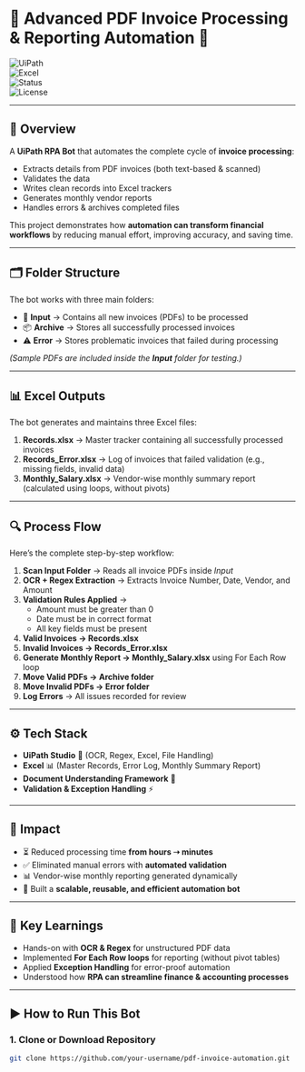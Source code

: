 # 📑 Advanced PDF Invoice Processing & Reporting Automation 🤖  

![UiPath](https://img.shields.io/badge/Made%20with-UiPath-blue)  
![Excel](https://img.shields.io/badge/Excel-Automation-green)  
![Status](https://img.shields.io/badge/Status-Completed-success)  
![License](https://img.shields.io/badge/License-Nishant-yellow)  

---

## 📌 Overview
A **UiPath RPA Bot** that automates the complete cycle of **invoice processing**:  
- Extracts details from PDF invoices (both text-based & scanned)  
- Validates the data  
- Writes clean records into Excel trackers  
- Generates monthly vendor reports  
- Handles errors & archives completed files  

This project demonstrates how **automation can transform financial workflows** by reducing manual effort, improving accuracy, and saving time.  

---

## 🗂 Folder Structure
The bot works with three main folders:  

- 📂 **Input** → Contains all new invoices (PDFs) to be processed  
- 📦 **Archive** → Stores all successfully processed invoices  
- ⚠️ **Error** → Stores problematic invoices that failed during processing  

*(Sample PDFs are included inside the **Input** folder for testing.)*  

---

## 📊 Excel Outputs
The bot generates and maintains three Excel files:  

1. **Records.xlsx** → Master tracker containing all successfully processed invoices  
2. **Records_Error.xlsx** → Log of invoices that failed validation (e.g., missing fields, invalid data)  
3. **Monthly_Salary.xlsx** → Vendor-wise monthly summary report (calculated using loops, without pivots)  

---

## 🔍 Process Flow
Here’s the complete step-by-step workflow:  

1. **Scan Input Folder** → Reads all invoice PDFs inside *Input*  
2. **OCR + Regex Extraction** → Extracts Invoice Number, Date, Vendor, and Amount  
3. **Validation Rules Applied** →  
   - Amount must be greater than 0  
   - Date must be in correct format  
   - All key fields must be present  
4. **Valid Invoices → Records.xlsx**  
5. **Invalid Invoices → Records_Error.xlsx**  
6. **Generate Monthly Report → Monthly_Salary.xlsx** using For Each Row loop  
7. **Move Valid PDFs → Archive folder**  
8. **Move Invalid PDFs → Error folder**  
9. **Log Errors** → All issues recorded for review  

---

## ⚙️ Tech Stack
- **UiPath Studio** 🤖 (OCR, Regex, Excel, File Handling)  
- **Excel** 📊 (Master Records, Error Log, Monthly Summary Report)  
- **Document Understanding Framework** 📝  
- **Validation & Exception Handling** ⚡  

---

## 🚀 Impact
- ⏳ Reduced processing time **from hours ➝ minutes**  
- ✅ Eliminated manual errors with **automated validation**  
- 📊 Vendor-wise monthly reporting generated dynamically  
- 🔄 Built a **scalable, reusable, and efficient automation bot**  

---

## 🌟 Key Learnings
- Hands-on with **OCR & Regex** for unstructured PDF data  
- Implemented **For Each Row loops** for reporting (without pivot tables)  
- Applied **Exception Handling** for error-proof automation  
- Understood how **RPA can streamline finance & accounting processes**  

---

## ▶️ How to Run This Bot

### 1. Clone or Download Repository
```bash
git clone https://github.com/your-username/pdf-invoice-automation.git
